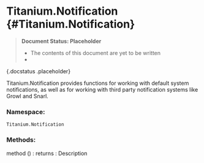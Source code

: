 Titanium.Notification {#Titanium.Notification}
==============================================

> **Document Status: Placeholder**  
> - The contents of this document are yet to be written  
> -
{.docstatus .placeholder}

Titanium.Notification provides functions for working with default system notifications, as well as for working with third party notification systems like Growl and Snarl.

### Namespace:

	Titanium.Notification

### Methods:

method () : returns
: Description